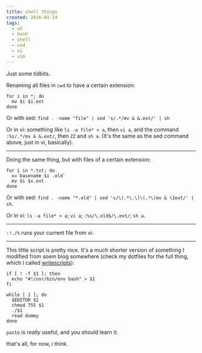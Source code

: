 ```yaml
---
title: shell things
created: 2016-01-24
tags:
  - sh
  - bash
  - shell
  - sed
  - vi
  - vim
---
```


Just some tidbits.

Renaming all files in `cwd` to have a certain extension:

```
for i in *; do
  mv $i $i.ext
done
```

Or with sed: `find . -name "file" | sed 's/.*/mv & &.ext/' | sh`

Or in vi: something like `ls -a file* > a`, then `vi a`, and the command
`:%s/.*/mv & &.ext/`, then `ZZ` and `sh a`. (It's the same as the sed command
above, just in vi, basically).

--------

Doing the same thing, but with files of a certain extension:

```
for i in *.txt; do
  x=`basename $i .old`
  mv $i $x.ext
done
```

Or with sed: `find . -name "*.old" | sed 's/\(.*\.\)\(.*\)mv & \1ext/' | sh`.

Or in vi: `ls -a file* > a`; `vi a`; `:%s/\.old$/\.ext/`; `sh a`.

--------

`:!./%` runs your current file from vi.

--------

This little script is pretty nice. It's a much shorter version of something I
modified from soem blog somewhere (check my dotfiles for the full thing, which
I called
[writescripts](https://github.com/zacanger/z/blob/master/bin/sh/writescripts)):

```
if [ ! -f $1 ]; then
  echo "#!/usr/bin/env bash" > $1
fi

while [ 1 ]; do
  $EDITOR $1
  chmod 755 $1
  ./$1
  read dummy
done
```

`paste` is _really_ useful, and you should learn it.

that's all, for now, i think.
